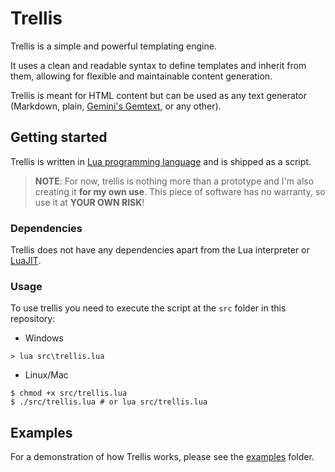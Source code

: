 # Trellis

Trellis is a simple and powerful templating engine.

It uses a clean and readable syntax to define templates and inherit from them, allowing for flexible and maintainable content generation.

Trellis is meant for HTML content but can be used as any text generator (Markdown, plain, [Gemini's Gemtext](https://en.wikipedia.org/wiki/Gemini_(protocol)), or any other).

## Getting started

Trellis is written in [Lua programming language](https://lua.org/) and is shipped as a script.

> **NOTE**: For now, trellis is nothing more than a prototype and I'm also creating it **for my own use**.
> This piece of software has no warranty, so use it at **YOUR OWN RISK**!

### Dependencies
Trellis does not have any dependencies apart from the Lua interpreter or [LuaJIT](https://luajit.org/).

### Usage
To use trellis you need to execute the script at the `src` folder in this repository:

- Windows
```console
> lua src\trellis.lua
```
- Linux/Mac
```console
$ chmod +x src/trellis.lua
$ ./src/trellis.lua # or lua src/trellis.lua
```

## Examples
For a demonstration of how Trellis works, please see the [examples](./examples) folder.